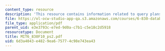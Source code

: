 ```yaml
---
content_type: resource
description: 'This resource contains information related to query plans. '
file: https://ol-ocw-studio-app-qa.s3.amazonaws.com/courses/6-830-database-systems-fall-2010/6d3a4043e4829ea675774c98e743ea43_MIT6_830F10_ps2.pdf
file_type: application/pdf
parent_uid: e3e3793c-e7ed-9d0a-c7b1-c5e18c2d5918
resourcetype: Document
title: MIT6_830F10_ps2.pdf
uid: 6d3a4043-e482-9ea6-7577-4c98e743ea43
---
```

